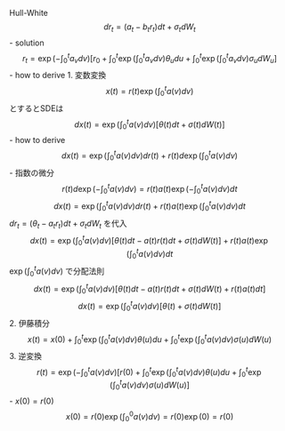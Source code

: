 Hull-White
                $$
                dr_t = (a_t- b_t r_t)dt+\sigma_t dW_t 
                $$
                - solution
                    $$
                    r_t= \exp\left(-\int_0^t a_v dv\right) [r_0 + \int_0^t \exp\left(\int_0^t a_vdv\right) \theta_u du+\int_0^t \exp\left(\int_0^t a_v dv\right)\sigma_u dW_u]
                    $$
                    - how to derive
                        1. 変数変換
                            $$
                            x(t) = r(t)\exp\left(\int_0^t a(v)dv\right)
                            $$
                            とするとSDEは
                            $$
                            d x(t) = \exp\left(\int_0^t a(v)dv\right) [\theta(t)dt+\sigma(t) dW(t)]
                            $$
                            - how to derive
                                $$
                                d x(t) = \exp\left(\int_0^t a(v)dv\right) dr(t) + r(t) d\exp\left(\int_0^t a(v)dv\right)
                                $$
                                - 指数の微分
                                    $$
                                    r(t) d\exp\left(-\int_0^t a(v)dv\right) = r(t) a(t)\exp\left(-\int_0^t a(v)dv\right)dt
                                    $$
                                $$
                                d x(t) = \exp\left(\int_0^t a(v)dv\right) dr(t) + r(t) a(t)\exp\left(\int_0^t a(v)dv\right)dt
                                $$
                                $dr_t = (\theta_t- a_t r_t)dt+\sigma_t dW_t$  を代入
                                $$
                                d x(t) = \exp\left(\int_0^t a(v)dv\right) [\theta(t)dt- a(t) r(t)dt+\sigma(t) dW(t)]  + r(t) a(t)\exp\left(\int_0^t a(v)dv\right)dt
                                $$
                                $\exp\left(\int_0^t a(v)dv\right)$ で分配法則
                                $$
                                d x(t) = \exp\left(\int_0^t a(v)dv\right) [\theta(t)dt- a(t) r(t)dt+\sigma(t) dW(t)  + r(t) a(t)dt]
                                $$
                                $$
                                d x(t) = \exp\left(\int_0^t a(v)dv\right) [\theta(t)+\sigma(t) dW(t)]
                                $$
                        2. 伊藤積分
                            $$
                            x(t) = x(0) + \int_0^t \exp\left(\int_0^t a(v)dv\right) \theta(u) du+\int_0^t \exp\left(\int_0^t a(v)dv\right)\sigma(u) dW(u)
                            $$
                        3. 逆変換
                            $$
                            r(t) = \exp\left(-\int_0^t a(v)dv\right) [r(0) + \int_0^t \exp\left(\int_0^t a(v)dv\right) \theta(u) du+\int_0^t \exp\left(\int_0^t a(v)dv\right)\sigma(u) dW(u)]
                            $$
                            - $x(0) = r(0)$
                                $$
                                x(0) = r(0)\exp\left(\int_0^0 a(v)dv\right) = r(0)\exp(0) = r(0)
                                $$